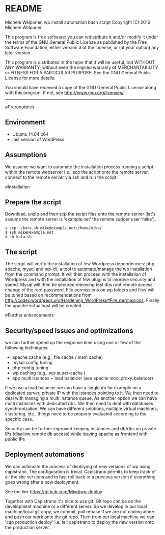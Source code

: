 README
=======

Michele Welponer, wp install automation bash script 
Copyright (C) 2016  Michele Welponer

This program is free software: you can redistribute it and/or modify
it under the terms of the GNU General Public License as published by
the Free Software Foundation, either version 3 of the License, or
(at your option) any later version.

This program is distributed in the hope that it will be useful,
but WITHOUT ANY WARRANTY; without even the implied warranty of
MERCHANTABILITY or FITNESS FOR A PARTICULAR PURPOSE.  See the
GNU General Public License for more details.

You should have received a copy of the GNU General Public License
along with this program.  If not, see <http://www.gnu.org/licenses/>.

---

#Prerequisites

Environment
---------
- Ubuntu 14.04 x64
- last version of WordPress


Assumptions
------

We assume we want to automate the installation process running a script within the remote webserver i.e., scp the script onto the remote server, connect to the remote server via ssh and run the script.


#Installation


Prepare the script
---------

Download, unzip and then scp the script files onto the remote server (let's assume the remote server is 'example.net' the remote sudoer user 'mike').

```
$ scp ~/kata.sh mike@example.net:/home/mike/
$ ssh mike@example.net
$ sh kata.sh

```

The script
-------

The script will verify the installation of few Wordpress dependencies: php, apache, mysql and wp-cli, a tool to automate/manage the wp installation from the command
prompt.
It will then proceed with the installation of Wordpress and with the installation of few plugins to improve security and speed. Mysql will then be secured removing test dbs root remote access, change of the root password. File permissions on wp folders and files will be tuned based on recommendations from http://codex.wordpress.org/Hardening_WordPress#File_permissions. Finally the apache virtualhost will be created.


#Further enhancements
 
Security/speed Issues and optimizations
---------

we can further speed up the response time using one or few of the following techniques:

- apache cache (e.g., file cache / mem cache)
- mysql config tuning
- php config tuning
- wp caching (e.g., wp-super-cache )
- app multi istances + load balancer (see apache mod_proxy_balancer)

If we use a load balancer we can have a single db for example on a dedicated server, private IP with the istances pointing to it. We then need to deal with managing a multi instance queue.
As another option we can have multi instances with dedicated dbs. We then need to deal with databases synchronization. We can have different solutions, multiple virtual machines, clustering, etc.. things need to be properly evaluated according to the specific case.

Security can be further improved keeping instances and db/dbs on private IPs (disallow remote db access) while leaving apache as frontend with public IPs



Deployment automations
----

We can automate the process of deploying of new versions of wp using capistrano. The configuration is trivial. Capistrano permits to keep track of all the site versions and to fast roll back to a previous version if everything goes wrong after a new deployment.

See the link https://github.com/Mixd/wp-deploy

Together with Capistrano it's nice to use git. Git repo can be on the development machine or a different server.
So we develop in our local machine/local git copy, we commit, pull rebase if we are not coding alone and push our work onto the git repo. Then from our local machine we can 'cap production deploy' i.e. tell capistrano to deploy the new version onto the production server.
